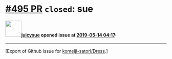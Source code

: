 # [\#495 PR](https://github.com/komeiji-satori/Dress/pull/495) `closed`: sue

#### <img src="https://avatars.githubusercontent.com/u/22701771?u=d9d6b4dd8440199f0552c2dcdd6af45d641ebc8c&v=4" width="50">[juicysue](https://github.com/juicysue) opened issue at [2019-05-14 04:17](https://github.com/komeiji-satori/Dress/pull/495):






-------------------------------------------------------------------------------



[Export of Github issue for [komeiji-satori/Dress](https://github.com/komeiji-satori/Dress).]
